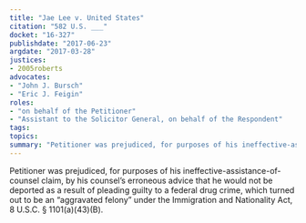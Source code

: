 ```yaml
---
title: "Jae Lee v. United States"
citation: "582 U.S. ___"
docket: "16-327"
publishdate: "2017-06-23"
argdate: "2017-03-28"
justices:
- 2005roberts
advocates:
- "John J. Bursch"
- "Eric J. Feigin"
roles:
- "on behalf of the Petitioner"
- "Assistant to the Solicitor General, on behalf of the Respondent"
tags:
topics:
summary: "Petitioner was prejudiced, for purposes of his ineffective-assistance-of-counsel claim, by his counsel’s erroneous advice that he would not be deported as a result of pleading guilty to a federal drug crime, which turned out to be an “aggravated felony” under the Immigration and Nationality Act, 8 U.S.C. § 1101(a)(43)(B)."
---
```

Petitioner was prejudiced, for purposes of his ineffective-assistance-of-counsel claim, by his counsel’s erroneous advice that he would not be deported as a result of pleading guilty to a federal drug crime, which turned out to be an “aggravated felony” under the Immigration and Nationality Act, 8 U.S.C. § 1101(a)(43)(B).

